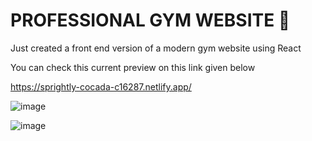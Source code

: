 # PROFESSIONAL GYM WEBSITE 💪


Just created a front end version of a modern gym website using React 

You can check this current preview on this link given below 

https://sprightly-cocada-c16287.netlify.app/

![image](https://user-images.githubusercontent.com/76722208/204715210-454f9825-ccb9-4fd2-b401-6b1815daf7fc.png)



![image](https://user-images.githubusercontent.com/76722208/204715304-1fef7af4-4631-4fb9-94dd-0780a68f79be.png)


